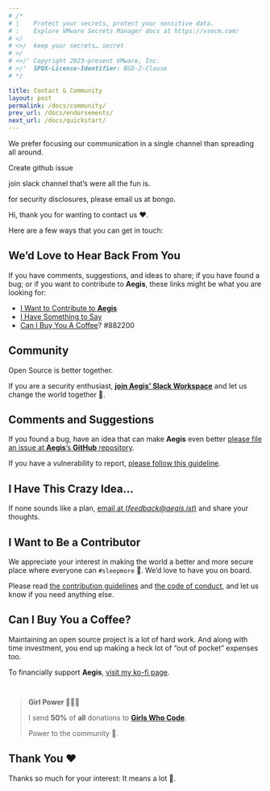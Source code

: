 ```yaml
---
# /*
# |    Protect your secrets, protect your sensitive data.
# :    Explore VMware Secrets Manager docs at https://vsecm.com/
# </
# <>/  keep your secrets… secret
# >/
# <>/' Copyright 2023–present VMware, Inc.
# >/'  SPDX-License-Identifier: BSD-2-Clause
# */

title: Contact & Community
layout: post
permalink: /docs/community/
prev_url: /docs/endorsements/
next_url: /docs/quickstart/
---
```


We prefer focusing our communication in a single channel than
spreading all around.

Create github issue

join slack channel that’s were all the fun is.

for security disclosures, please email us at bongo.

Hi, thank you for wanting to contact us ❤️.

Here are a few ways that you can get in touch:

## We’d Love to Hear Back From You

If you have comments, suggestions, and ideas to share; if you have found
a bug; or if you want to contribute to **Aegis**, these links might be what
you are looking for:

* [I Want to Contribute to **Aegis**](/contact#i-want-to-be-a-contributor)
* [I Have Something to Say](/contact#comments-and-suggestions)
* [Can I Buy You A Coffee](/contact#coffee)?
#882200

## Community

Open Source is better together.

If you are a security enthusiast, [**join Aegis’ Slack Workspace**][slack]
and let us change the world together 🤘.

## Comments and Suggestions

If you found a bug, have an idea that can make **Aegis** even better
[please file an issue at **Aegis**’s **GitHub** repository][ticket].

If you have a vulnerability to report, [please follow this guideline][vuln].

[vuln]: https://github.com/shieldworks/aegis/blob/main/SECURITY.md

## I Have This Crazy Idea…

If none sounds like a plan, [email at (*feedback@aegis.ist*)][email] and share
your thoughts.

## I Want to Be a Contributor

We appreciate your interest in making the world a better and more secure place
where everyone can `#sleepmore` 🤗. We’d love to have you on board.

Please read [the contribution guidelines][contributing] and
[the code of conduct][code-of-conduct], and let us know if you need anything
else.

[contributing]: https://github.com/shieldworks/aegis/blob/main/CONTRIBUTING.md
[code-of-conduct]: https://github.com/shieldworks/aegis/blob/main/CODE_OF_CONDUCT.md

## Can I Buy You a Coffee?

Maintaining an open source project is a lot of hard work. And along with time
investment, you end up making a heck lot of “out of pocket” expenses too.

To financially support **Aegis**, [visit my ko-fi page][ko-fi].

<div style="margin-top:3em"></div>

> **Girl Power 🦸🏾‍♀️**
>
> I send **50%** of **all** donations to [**Girls Who Code**][girls-who-code].
>
> Power to the community 🤘.

## Thank You  ❤️

Thanks so much for your interest: It means a lot 🙏.

[ticket]: https://github.com/shieldworks/aegis/issues/new/choose
[slack]: https://join.slack.com/t/aegis-6n41813/shared_invite/zt-1myzqdi6t-jTvuRd1zDLbHX0gN8VkCqg
[email]: mailto:feedback@aegis.ist
[ko-fi]: https://ko-fi.com/volkanozcelik
[girls-who-code]: https://girlswhocode.com/